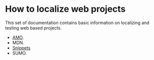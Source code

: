# How to localize web projects

This set of documentation contains basic information on localizing and testing web based projects.

* [AMO](amo.md).
* MDN.
* [Snippets](snippets.md)
* SUMO.
